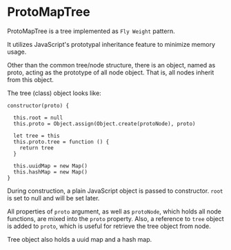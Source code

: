 # ProtoMapTree

ProtoMapTree is a tree implemented as `Fly Weight` pattern.

It utilizes JavaScript's prototypal inheritance feature to minimize memory usage.

Other than the common tree/node structure, there is an object, named as proto, acting as the prototype of all node object. That is, all nodes inherit from this object.

The tree (class) object looks like:

```
constructor(proto) {

  this.root = null
  this.proto = Object.assign(Object.create(protoNode), proto)

  let tree = this
  this.proto.tree = function () {
    return tree
  }   

  this.uuidMap = new Map()
  this.hashMap = new Map()
}
```

During construction, a plain JavaScript object is passed to constructor. `root` is set to null and will be set later.

All properties of `proto` argument, as well as `protoNode`, which holds all node functions, are mixed into the `proto` property. Also, a reference to `tree` object is added to `proto`, which is useful for retrieve the tree object from node.

Tree object also holds a uuid map and a hash map.

